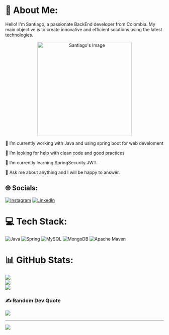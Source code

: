 # 💫 About Me:
Hello! I'm Santiago, a passionate BackEnd developer from Colombia. My main objective is to create innovative and efficient solutions using the latest technologies.

<p align="center">
  <img src="[https://miro.medium.com/v2/resize:fit:4800/format:webp/1*aXe6MaOyhdIP5WqdPHhSFw.png](https://media.licdn.com/dms/image/C5612AQEzIUKfbUUNWw/article-cover_image-shrink_720_1280/0/1640701919659?e=1720051200&v=beta&t=nDPAF4D0AcNVC9upmpt4ZHgJ0QN-2m_b9-M3ZvpTFTo)" alt="Santiago's Image" width="300">
</p>

🔭 I’m currently working with Java and using spring boot for web develoment

🤝 I’m looking for help with clean code and good practices

🌱 I’m currently learning SpringSecurity JWT.

💬 Ask me about anything and I will be happy to answer.


## 🌐 Socials:
[![Instagram](https://img.shields.io/badge/Instagram-%23E4405F.svg?logo=Instagram&logoColor=white)](https://instagram.com/@zapata_idk) [![LinkedIn](https://img.shields.io/badge/LinkedIn-%230077B5.svg?logo=linkedin&logoColor=white)](https://linkedin.com/in/www.linkedin.com/in/santiagozapatacorrea) 

# 💻 Tech Stack:
![Java](https://img.shields.io/badge/java-%23ED8B00.svg?style=for-the-badge&logo=openjdk&logoColor=white) ![Spring](https://img.shields.io/badge/spring-%236DB33F.svg?style=for-the-badge&logo=spring&logoColor=white) ![MySQL](https://img.shields.io/badge/mysql-%2300000f.svg?style=for-the-badge&logo=mysql&logoColor=white) ![MongoDB](https://img.shields.io/badge/MongoDB-%234ea94b.svg?style=for-the-badge&logo=mongodb&logoColor=white) ![Apache Maven](https://img.shields.io/badge/Apache%20Maven-C71A36?style=for-the-badge&logo=Apache%20Maven&logoColor=white)
# 📊 GitHub Stats:
![](https://github-readme-stats.vercel.app/api?username=zapatac2312&theme=dark&hide_border=false&include_all_commits=true&count_private=true)<br/>
![](https://github-readme-streak-stats.herokuapp.com/?user=zapatac2312&theme=dark&hide_border=false)<br/>
![](https://github-readme-stats.vercel.app/api/top-langs/?username=zapatac2312&theme=dark&hide_border=false&include_all_commits=true&count_private=true&layout=compact)

### ✍️ Random Dev Quote
![](https://quotes-github-readme.vercel.app/api?type=horizontal&theme=radical)

---
[![](https://visitcount.itsvg.in/api?id=zapatac2312&icon=2&color=0)](https://visitcount.itsvg.in)

<!-- Proudly created with GPRM ( https://gprm.itsvg.in ) -->
